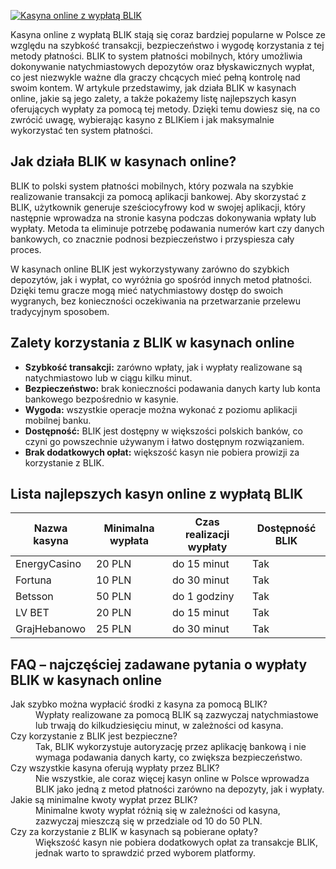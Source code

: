 [![Kasyna online z wypłatą BLIK](https://123-caf.pages.dev/gitsignup.png)](https://vrmoo.ru/Bt82HjjY)

<p>Kasyna online z wypłatą BLIK stają się coraz bardziej popularne w Polsce ze względu na szybkość transakcji, bezpieczeństwo i wygodę korzystania z tej metody płatności. BLIK to system płatności mobilnych, który umożliwia dokonywanie natychmiastowych depozytów oraz błyskawicznych wypłat, co jest niezwykle ważne dla graczy chcących mieć pełną kontrolę nad swoim kontem. W artykule przedstawimy, jak działa BLIK w kasynach online, jakie są jego zalety, a także pokażemy listę najlepszych kasyn oferujących wypłaty za pomocą tej metody. Dzięki temu dowiesz się, na co zwrócić uwagę, wybierając kasyno z BLIKiem i jak maksymalnie wykorzystać ten system płatności.</p>  <h2>Jak działa BLIK w kasynach online?</h2> <p>BLIK to polski system płatności mobilnych, który pozwala na szybkie realizowanie transakcji za pomocą aplikacji bankowej. Aby skorzystać z BLIK, użytkownik generuje sześciocyfrowy kod w swojej aplikacji, który następnie wprowadza na stronie kasyna podczas dokonywania wpłaty lub wypłaty. Metoda ta eliminuje potrzebę podawania numerów kart czy danych bankowych, co znacznie podnosi bezpieczeństwo i przyspiesza cały proces.</p> <p>W kasynach online BLIK jest wykorzystywany zarówno do szybkich depozytów, jak i wypłat, co wyróżnia go spośród innych metod płatności. Dzięki temu gracze mogą mieć natychmiastowy dostęp do swoich wygranych, bez konieczności oczekiwania na przetwarzanie przelewu tradycyjnym sposobem.</p>  <h2>Zalety korzystania z BLIK w kasynach online</h2> <ul> <li><strong>Szybkość transakcji:</strong> zarówno wpłaty, jak i wypłaty realizowane są natychmiastowo lub w ciągu kilku minut.</li> <li><strong>Bezpieczeństwo:</strong> brak konieczności podawania danych karty lub konta bankowego bezpośrednio w kasynie.</li> <li><strong>Wygoda:</strong> wszystkie operacje można wykonać z poziomu aplikacji mobilnej banku.</li> <li><strong>Dostępność:</strong> BLIK jest dostępny w większości polskich banków, co czyni go powszechnie używanym i łatwo dostępnym rozwiązaniem.</li> <li><strong>Brak dodatkowych opłat:</strong> większość kasyn nie pobiera prowizji za korzystanie z BLIK.</li> </ul>  <h2>Lista najlepszych kasyn online z wypłatą BLIK</h2> <table> <thead> <tr> <th>Nazwa kasyna</th> <th>Minimalna wypłata</th> <th>Czas realizacji wypłaty</th> <th>Dostępność BLIK</th> </tr> </thead> <tbody> <tr> <td>EnergyCasino</td> <td>20 PLN</td> <td>do 15 minut</td> <td>Tak</td> </tr> <tr> <td>Fortuna</td> <td>10 PLN</td> <td>do 30 minut</td> <td>Tak</td> </tr> <tr> <td>Betsson</td> <td>50 PLN</td> <td>do 1 godziny</td> <td>Tak</td> </tr> <tr> <td>LV BET</td> <td>20 PLN</td> <td>do 15 minut</td> <td>Tak</td> </tr> <tr> <td>GrajHebanowo</td> <td>25 PLN</td> <td>do 30 minut</td> <td>Tak</td> </tr> </tbody> </table>  <h2>FAQ – najczęściej zadawane pytania o wypłaty BLIK w kasynach online</h2> <dl> <dt>Jak szybko można wypłacić środki z kasyna za pomocą BLIK?</dt> <dd>Wypłaty realizowane za pomocą BLIK są zazwyczaj natychmiastowe lub trwają do kilkudziesięciu minut, w zależności od kasyna.</dd>  <dt>Czy korzystanie z BLIK jest bezpieczne?</dt> <dd>Tak, BLIK wykorzystuje autoryzację przez aplikację bankową i nie wymaga podawania danych karty, co zwiększa bezpieczeństwo.</dd>  <dt>Czy wszystkie kasyna oferują wypłaty przez BLIK?</dt> <dd>Nie wszystkie, ale coraz więcej kasyn online w Polsce wprowadza BLIK jako jedną z metod płatności zarówno na depozyty, jak i wypłaty.</dd>  <dt>Jakie są minimalne kwoty wypłat przez BLIK?</dt> <dd>Minimalne kwoty wypłat różnią się w zależności od kasyna, zazwyczaj mieszczą się w przedziale od 10 do 50 PLN.</dd>  <dt>Czy za korzystanie z BLIK w kasynach są pobierane opłaty?</dt> <dd>Większość kasyn nie pobiera dodatkowych opłat za transakcje BLIK, jednak warto to sprawdzić przed wyborem platformy.</dd> </dl>
